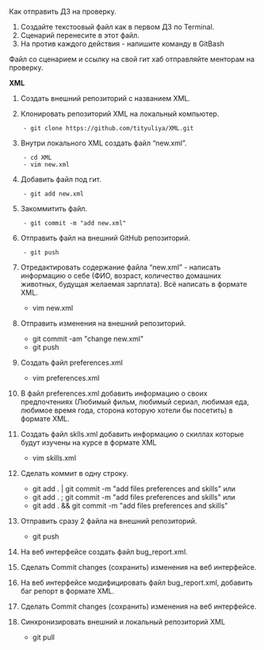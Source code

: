 Как отправить ДЗ на проверку.
 1. Создайте текстоовый файл как в первом ДЗ по Terminal.
 2. Сценарий перенесите в этот файл.
 3. На против каждого действия - напишите команду в GitBash

Файл со сценарием и ссылку на свой гит хаб отправляйте менторам на проверку.


__XML__

1. Создать внешний репозиторий c названием XML.

2. Клонировать репозиторий XML на локальный компьютер.
```
    - git clone https://github.com/tityuliya/XML.git
```
3. Внутри локального XML создать файл “new.xml”.
```
    - cd XML
    - vim new.xml
```
4. Добавить файл под гит.
```
    - git add new.xml
```
5. Закоммитить файл.
```
    - git commit -m "add new.xml"
```
6. Отправить файл на внешний GitHub репозиторий.
```
    - git push
```
7. Отредактировать содержание файла “new.xml” - написать информацию о себе (ФИО, возраст, количество домашних животных, будущая желаемая зарплата). Всё написать в формате XML.
    - vim new.xml

8. Отправить изменения на внешний репозиторий.
    - git commit -am "change new.xml"
    - git push

9. Создать файл preferences.xml
    - vim preferences.xml

10. В файл preferences.xml добавить информацию о своих предпочтениях (Любимый фильм, любимый сериал, любимая еда, любимое время года, сторона которую хотели бы посетить) в формате XML.

11. Создать файл sklls.xml добавить информацию о скиллах которые будут изучены на курсе в формате XML
    - vim skills.xml

12. Сделать коммит в одну строку.
    - git add . | git commit -m "add files preferences and skills"
    или
    - git add . ; git commit -m "add files preferences and skills"
    или
    - git add . && git commit -m "add files preferences and skills"

13. Отправить сразу 2 файла на внешний репозиторий.
    - git push

14. На веб интерфейсе создать файл bug_report.xml.

15. Сделать Commit changes (сохранить) изменения на веб интерфейсе.

16. На веб интерфейсе модифицировать файл bug_report.xml, добавить баг репорт в формате XML.

17. Сделать Commit changes (сохранить) изменения на веб интерфейсе.

18. Синхронизировать внешний и локальный репозиторий XML
    - git pull
